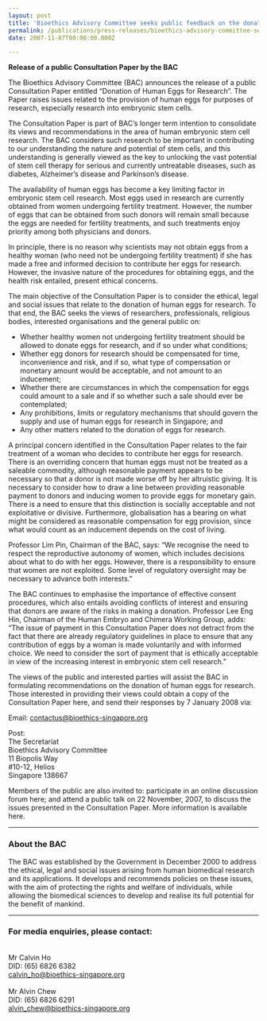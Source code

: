 ```yaml
---
layout: post
title: 'Bioethics Advisory Committee seeks public feedback on the donation of human eggs for research'
permalink: /publications/press-releases/bioethics-advisory-committee-seeks-public-feedback-on-the-donation-of-human-eggs-for-research
date: 2007-11-07T00:00:00.000Z

---
```



**Release of a public Consultation Paper by the BAC**

The Bioethics Advisory Committee (BAC) announces the release of a public Consultation Paper entitled “Donation of Human Eggs for Research”.  The Paper raises issues related to the provision of human eggs for purposes of research, especially research into embryonic stem cells.

The Consultation Paper is part of BAC’s longer term intention to consolidate its views and recommendations in the area of human embryonic stem cell research. The BAC considers such research to be important in contributing to our understanding the nature and potential of stem cells, and this understanding is generally viewed as the key to unlocking the vast potential of stem cell therapy for serious and currently untreatable diseases, such as diabetes, Alzheimer’s disease and Parkinson’s disease.

The availability of human eggs has become a key limiting factor in embryonic stem cell research. Most eggs used in research are currently obtained from women undergoing fertility treatment. However, the number of eggs that can be obtained from such donors will remain small because the eggs are needed for fertility treatments, and such treatments enjoy priority among both physicians and donors.

In principle, there is no reason why scientists may not obtain eggs from a healthy woman (who need not be undergoing fertility treatment) if she has made a free and informed decision to contribute her eggs for research. However, the invasive nature of the procedures for obtaining eggs, and the health risk entailed, present ethical concerns.

The main objective of the Consultation Paper is to consider the ethical, legal and social issues that relate to the donation of human eggs for research. To that end, the BAC seeks the views of researchers, professionals, religious bodies, interested organisations and the general public on:
- Whether healthy women not undergoing fertility treatment should be allowed to donate eggs for research, and if so under what conditions;
- Whether egg donors for research should be compensated for time, inconvenience and risk, and if so, what type of compensation or monetary amount would be acceptable, and not amount to an inducement;
- Whether there are circumstances in which the compensation for eggs could amount to a sale and if so whether such a sale should ever be contemplated;
- Any prohibitions, limits or regulatory mechanisms that should govern the supply and use of human eggs for research in Singapore; and
- Any other matters related to the donation of eggs for research.

A principal concern identified in the Consultation Paper relates to the fair treatment of a woman who decides to contribute her eggs for research. There is an overriding concern that human eggs must not be treated as a saleable commodity, although reasonable payment appears to be necessary so that a donor is not made worse off by her altruistic giving. It is necessary to consider how to draw a line between providing reasonable payment to donors and inducing women to provide eggs for monetary gain. There is a need to ensure that this distinction is socially acceptable and not exploitative or divisive. Furthermore, globalisation has a bearing on what might be considered as reasonable compensation for egg provision, since what would count as an inducement depends on the cost of living.

Professor Lim Pin, Chairman of the BAC, says: “We recognise the need to respect the reproductive autonomy of women, which includes decisions about what to do with her eggs. However, there is a responsibility to ensure that women are not exploited. Some level of regulatory oversight may be necessary to advance both interests.”

The BAC continues to emphasise the importance of effective consent procedures, which also entails avoiding conflicts of interest and ensuring that donors are aware of the risks in making a donation. Professor Lee Eng Hin, Chairman of the Human Embryo and Chimera Working Group, adds: “The issue of payment in this Consultation Paper does not detract from the fact that there are already regulatory guidelines in place to ensure that any contribution of eggs by a woman is made voluntarily and with informed choice. We need to consider the sort of payment that is ethically acceptable in view of the increasing interest in embryonic stem cell research.”

The views of the public and interested parties will assist the BAC in formulating recommendations on the donation of human eggs for research. Those interested in providing their views could obtain a copy of the Consultation Paper here, and send their responses by 7 January 2008 via:

Email: <contactus@bioethics-singapore.org>

Post:
<br>The Secretariat
<br>Bioethics Advisory Committee
<br>11 Biopolis Way
<br>#10-12, Helios
<br>Singapore 138667

Members of the public are also invited to:
participate in an online discussion forum here; and
attend a public talk on 22 November, 2007, to discuss the issues presented in the Consultation Paper. More information is available here. 

---

### **About the BAC**

The BAC was established by the Government in December 2000 to address the ethical, legal and social issues arising from human biomedical research and its applications. It develops and recommends policies on these issues, with the aim of protecting the rights and welfare of individuals, while allowing the biomedical sciences to develop and realise its full potential for the benefit of mankind.

---

### **For media enquiries, please contact:**

<br>Mr Calvin Ho
<br>DID: (65) 6826 6382
<br><calvin_ho@bioethics-singapore.org>
<br>
<br>Mr Alvin Chew
<br>DID: (65) 6826 6291
<br><alvin_chew@bioethics-singapore.org>
